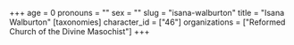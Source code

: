 +++
age = 0
pronouns = ""
sex = ""
slug = "isana-walburton"
title = "Isana Walburton"
[taxonomies]
character_id = ["46"]
organizations = ["Reformed Church of the Divine Masochist"]
+++



